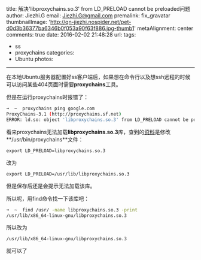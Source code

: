 title: 解决'libproxychains.so.3' from LD_PRELOAD cannot be preloaded问题
author: Jiezhi.G
email: Jiezhi.G@gmail.com
premalink: fix_gravatar
thumbnailImage: 'http://qn-jiezhi.nospider.net/pet-d0d3b36377ba6346b0f053a90f63f886.jpg-thumb1'
metaAlignment: center
comments: true
date: 2016-02-02 21:48:28
url:
tags:
- ss
- proxychains
categories:
- Ubuntu
photos:
---
在本地Ubuntu服务器配置好ss客户端后，如果想在命令行以及想ssh远程的时候可以访问某些404页面时需要**proxychains**工具。
<!--more-->

但是在运行proxychains时报错了：

```bash
➜  ~  proxychains ping google.com
ProxyChains-3.1 (http://proxychains.sf.net)
ERROR: ld.so: object 'libproxychains.so.3' from LD_PRELOAD cannot be preloaded (cannot open shared object file): ignored.
```

看来proxychains无法加载**libproxychains.so.3**库，查到的[资料](http://askubuntu.com/questions/293649/proxychains-ld-preload-cannot-be-preloaded)是修改**/usr/bin/proxychains**文件：

`export LD_PRELOAD=libproxychains.so.3`

改为

`export LD_PRELOAD=/usr/lib/libproxychains.so.3`

但是保存后还是会提示无法加载该库。

所以呢，用find命令找一下该库吧：

```bash
➜  ~  find /usr/ -name libproxychains.so.3 -print
/usr/lib/x86_64-linux-gnu/libproxychains.so.3
```

所以改为

`/usr/lib/x86_64-linux-gnu/libproxychains.so.3`

就可以了
